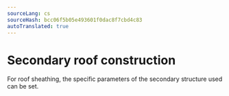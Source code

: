 ```yaml
---
sourceLang: cs
sourceHash: bcc06f5b05e493601f0dac8f7cbd4c83
autoTranslated: true
---
```



# Secondary roof construction

For roof sheathing, the specific parameters of the secondary structure used can be set.
